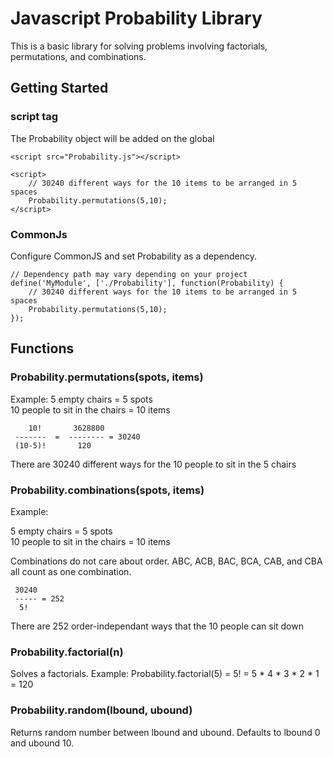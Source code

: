 # Javascript Probability Library

This is a basic library for solving problems involving factorials, permutations, and combinations.

## Getting Started

### script tag

The Probability object will be added on the global

    <script src="Probability.js"></script>

    <script>
        // 30240 different ways for the 10 items to be arranged in 5 spaces
        Probability.permutations(5,10);     
    </script>

### CommonJs

Configure CommonJS and set Probability as a dependency.
    
    // Dependency path may vary depending on your project
    define('MyModule', ['./Probability'], function(Probability) {
        // 30240 different ways for the 10 items to be arranged in 5 spaces
        Probability.permutations(5,10);
    });

## Functions

### Probability.permutations(spots, items)

Example:
5 empty chairs = 5 spots  
10 people to sit in the chairs = 10 items

        10!       3628800
     -------  =  -------- = 30240
     (10-5)!       120

There are 30240 different ways for the 10 people to sit in the 5 chairs

### Probability.combinations(spots, items)

Example:

5 empty chairs = 5 spots  
10 people to sit in the chairs = 10 items

Combinations do not care about order.  ABC, ACB, BAC, BCA, CAB, and CBA all count as one combination. 

     30240
     ----- = 252
      5!

There are 252 order-independant ways that the 10 people can sit down

### Probability.factorial(n)

Solves a factorials. Example: Probability.factorial(5) = 5! = 5 * 4 * 3 * 2 * 1 = 120

### Probability.random(lbound, ubound)

Returns random number between lbound and ubound. Defaults to lbound 0 and ubound 10.
